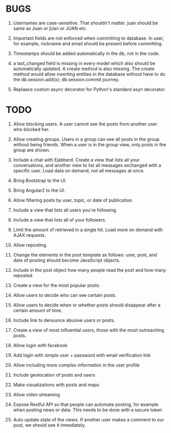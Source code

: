 BUGS
===

1. Usernames are case-sensitive. That shouldn't matter.
juan should be same as Juan or jUan or JUAN etc.

2. Important fields are not enforced when committing
to database. In user, for example, nickname and 
email should be present before committing. 

3. Timestamps should be added automatically in the db,
not in the code.

4. a last_changed field is missing in every model which
also should be automatically updated. A create method
is also missing. The create method would allow inserting
entities in the database without have to do the 
db.session.add(x); db.session.commit journey. 

5. Replaace custom async decorator for Python's standard
asyn decorator. 


TODO
===

1. Allow blocking users. A user cannot see the posts
from another user who blocked her.

2. Allow creating groups. Users in a group can see
all posts in the group without being friends. When
a user is in the group view, only posts in the group
are shown. 

3. Include a chat with Ejabberd. Create a view that
lists all your conversations, and another view to
list all messages exchanged with a specific user. Load 
data on demand, not all messages at once. 

4. Bring Bootstrap to the UI.

5. Bring Angular2 to the UI.

6. Allow filtering posts by user, topic, or date of
publication. 

7. Include a view that lists all users you're following.

8. Include a view that lists all of your followers.

9. Limit the amount of retrieved in a single hit. Load
more on demand with AJAX requests. 

10. Allow reposting.

12. Change the elements in the post template as 
follows: user, post, and date of posting should become
JavaScript objects. 

13. Include in the post object how many people read
the post and how many reposted.

14. Create a view for the most popular posts. 

15. Allow users to decide who can see certain posts.

16. Allow users to decide when or whether posts should 
disappear after a certain amount of time. 

17. Include link to denounce abusive users or posts.

18. Create a view of most influential users, those 
with the most outreaching posts. 

19. Allow login with facebook 

20. Add login with simple user + password with email
verification link 

21. Allow including more complex information in the user
profile

22. Include geolocation of posts and users

23. Make visualizations with posts and maps 

24. Allow video streaming

25. Expose Restful API so that people can automate posting,
for example when posting news or data. This needs to be
done with a secure token

26. Auto update state of the views. If another user
makes a comment to our post, we should see it 
inmediately. 
